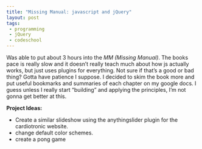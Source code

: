 ```yaml
---
title: "Missing Manual: javascript and jQuery"
layout: post
tags: 
 - programming
 - jQuery 
 - codeschool
---
```


Was able to put about 3 hours into the _MM (Missing Manual)_. The books pace is really slow and it doesn’t really teach much about how js actually works, but just uses plugins for everything. Not sure if that’s a good or bad thing? Gotta have patience I suppose. I decided to skim the book more and put useful bookmarks and summaries of each chapter on my google docs. I guess unless I really start “building” and applying the principles, I’m not gonna get better at this.

**Project Ideas:**

-  Create a similar slideshow using the anythingslider plugin for the cardiotronic website.
-  change default color schemes.
-  create a pong game
